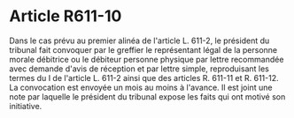 # Article R611-10

Dans le cas prévu au premier alinéa de l'article L. 611-2, le président du tribunal fait convoquer par le greffier le représentant légal de la personne morale débitrice ou le débiteur personne physique par lettre recommandée avec demande d'avis de réception et par lettre simple, reproduisant les termes du I de l'article L. 611-2 ainsi que des articles R. 611-11 et R. 611-12. La convocation est envoyée un mois au moins à l'avance. Il est joint une note par laquelle le président du tribunal expose les faits qui ont motivé son initiative.
